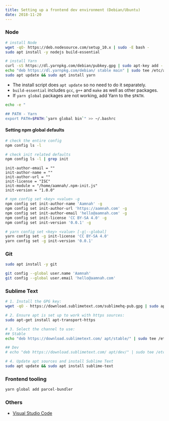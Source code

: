 ```yaml
---
title: Setting up a frontend dev environment (Debian/Ubuntu)
date: 2018-11-20
---
```


### Node

```bash
# install Node
wget -qO- https://deb.nodesource.com/setup_10.x | sudo -E bash -
sudo apt install -y nodejs build-essential

# install Yarn
curl -sS https://dl.yarnpkg.com/debian/pubkey.gpg | sudo apt-key add -
echo "deb https://dl.yarnpkg.com/debian/ stable main" | sudo tee /etc/apt/sources.list.d/yarn.list
sudo apt update && sudo apt install yarn
```

- The install script does `apt update` so no need to do it separately.
- `build-essential` includes `gcc`, `g++` and `make` as well as other packages.
- If `yarn global` packages are not working, add Yarn to the `$PATH`. 

```bash
echo -e "

## PATH - Yarn
export PATH=$PATH:`yarn global bin`" >> ~/.bashrc
```
#### Setting npm global defaults

```bash
# check the entire config
npm config ls -l

# check init related defaults 
npm config ls -l | grep init
```

```
init-author-email = ""
init-author-name = ""
init-author-url = ""
init-license = "ISC"
init-module = "/home/aamnah/.npm-init.js"
init-version = "1.0.0"
```

```bash
# npm config set <key> <value> -g
npm config set init-author-name 'Aamnah' -g
npm config set init-author-url 'https://aamnah.com' -g
npm config set init-author-email 'hello@aamnah.com' -g
npm config set init-license 'CC BY-SA 4.0' -g
npm config set init-version '0.0.1' -g

# yarn config set <key> <value> [-g|--global]
yarn config set -g init-license 'CC BY-SA 4.0'
yarn config set -g init-version '0.0.1'
```

### Git

```bash
sudo apt install -y git 

git config --global user.name 'Aamnah'
git config --global user.email 'hello@aamnah.com'
```

### Sublime Text

```bash
# 1. Install the GPG key:
wget -qO - https://download.sublimetext.com/sublimehq-pub.gpg | sudo apt-key add -

# 2. Ensure apt is set up to work with https sources:
sudo apt-get install apt-transport-https

# 3. Select the channel to use:
## Stable
echo "deb https://download.sublimetext.com/ apt/stable/" | sudo tee /etc/apt/sources.list.d/sublime-text.list

## Dev
# echo "deb https://download.sublimetext.com/ apt/dev/" | sudo tee /etc/apt/sources.list.d/sublime-text.list

# 4. Update apt sources and install Sublime Text
sudo apt update && sudo apt install sublime-text
```

### Frontend tooling

```bash
yarn global add parcel-bundler
```

### Others
- [Visual Studio Code](https://code.visualstudio.com/download)